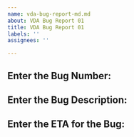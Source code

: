 ```yaml
---
name: vda-bug-report-md.md
about: VDA Bug Report 01
title: VDA Bug Report 01
labels: ''
assignees: ''

---
```


## Enter the Bug Number:
## Enter the Bug Description:
## Enter the ETA for the Bug:
